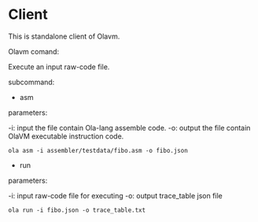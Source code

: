 # Client
This is standalone client of Olavm. 

Olavm comand:

Execute an input raw-code file.

subcommand:

* asm

parameters:

-i: input the file contain Ola-lang assemble code.
-o: output the file contain OlaVM executable instruction code.

```
ola asm -i assembler/testdata/fibo.asm -o fibo.json
```

* run

parameters:

-i: input raw-code file for executing
-o: output trace_table json file

```
ola run -i fibo.json -o trace_table.txt
```
